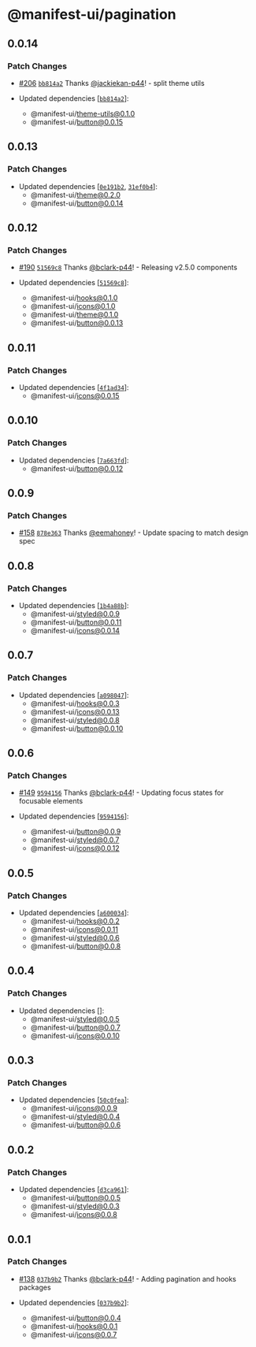 # @manifest-ui/pagination

## 0.0.14

### Patch Changes

- [#206](https://github.com/project44/manifest-ui/pull/206)
  [`bb814a2`](https://github.com/project44/manifest-ui/commit/bb814a2081e80f283074cc6b7103f24f377caf34)
  Thanks [@jackiekan-p44](https://github.com/jackiekan-p44)! - split theme utils

- Updated dependencies
  [[`bb814a2`](https://github.com/project44/manifest-ui/commit/bb814a2081e80f283074cc6b7103f24f377caf34)]:
  - @manifest-ui/theme-utils@0.1.0
  - @manifest-ui/button@0.0.15

## 0.0.13

### Patch Changes

- Updated dependencies
  [[`0e191b2`](https://github.com/project44/manifest-ui/commit/0e191b2e173c1653ac0b5a70b18b6ecf99ded59d),
  [`31ef0b4`](https://github.com/project44/manifest-ui/commit/31ef0b4eb5f0119e6425c66bdf295d40b4463caa)]:
  - @manifest-ui/theme@0.2.0
  - @manifest-ui/button@0.0.14

## 0.0.12

### Patch Changes

- [#190](https://github.com/project44/manifest-ui/pull/190)
  [`51569c8`](https://github.com/project44/manifest-ui/commit/51569c80ae817503a1b16aec80b917f65fbd84fe)
  Thanks [@bclark-p44](https://github.com/bclark-p44)! - Releasing v2.5.0 components

- Updated dependencies
  [[`51569c8`](https://github.com/project44/manifest-ui/commit/51569c80ae817503a1b16aec80b917f65fbd84fe)]:
  - @manifest-ui/hooks@0.1.0
  - @manifest-ui/icons@0.1.0
  - @manifest-ui/theme@0.1.0
  - @manifest-ui/button@0.0.13

## 0.0.11

### Patch Changes

- Updated dependencies
  [[`4f1ad34`](https://github.com/project44/manifest-ui/commit/4f1ad34139a0a0bb4839d5aa3a2f499967da5949)]:
  - @manifest-ui/icons@0.0.15

## 0.0.10

### Patch Changes

- Updated dependencies
  [[`7a663fd`](https://github.com/project44/manifest-ui/commit/7a663fd052ea9a003caa8752a062903d37f268c2)]:
  - @manifest-ui/button@0.0.12

## 0.0.9

### Patch Changes

- [#158](https://github.com/project44/manifest-ui/pull/158)
  [`878e363`](https://github.com/project44/manifest-ui/commit/878e363663ecc443ae480e61de987f5ec9bb4f35)
  Thanks [@eemahoney](https://github.com/eemahoney)! - Update spacing to match design spec

## 0.0.8

### Patch Changes

- Updated dependencies
  [[`1b4a88b`](https://github.com/project44/manifest-ui/commit/1b4a88b5cb40b4694feec637ff492a0d0a611c30)]:
  - @manifest-ui/styled@0.0.9
  - @manifest-ui/button@0.0.11
  - @manifest-ui/icons@0.0.14

## 0.0.7

### Patch Changes

- Updated dependencies
  [[`a098047`](https://github.com/project44/manifest-ui/commit/a098047c9eb021b31e2794b19ce86d5eee1f93d0)]:
  - @manifest-ui/hooks@0.0.3
  - @manifest-ui/icons@0.0.13
  - @manifest-ui/styled@0.0.8
  - @manifest-ui/button@0.0.10

## 0.0.6

### Patch Changes

- [#149](https://github.com/project44/manifest-ui/pull/149)
  [`9594156`](https://github.com/project44/manifest-ui/commit/9594156cdbade533187258f63461a7d2cea198e1)
  Thanks [@bclark-p44](https://github.com/bclark-p44)! - Updating focus states for focusable
  elements

- Updated dependencies
  [[`9594156`](https://github.com/project44/manifest-ui/commit/9594156cdbade533187258f63461a7d2cea198e1)]:
  - @manifest-ui/button@0.0.9
  - @manifest-ui/styled@0.0.7
  - @manifest-ui/icons@0.0.12

## 0.0.5

### Patch Changes

- Updated dependencies
  [[`a600034`](https://github.com/project44/manifest-ui/commit/a600034fc95cf1ab7c9c897077eefe0b3c6fff8c)]:
  - @manifest-ui/hooks@0.0.2
  - @manifest-ui/icons@0.0.11
  - @manifest-ui/styled@0.0.6
  - @manifest-ui/button@0.0.8

## 0.0.4

### Patch Changes

- Updated dependencies []:
  - @manifest-ui/styled@0.0.5
  - @manifest-ui/button@0.0.7
  - @manifest-ui/icons@0.0.10

## 0.0.3

### Patch Changes

- Updated dependencies
  [[`50c0fea`](https://github.com/project44/manifest-ui/commit/50c0feae2c35746a8c95ad3ef6f9b319884d4e2f)]:
  - @manifest-ui/icons@0.0.9
  - @manifest-ui/styled@0.0.4
  - @manifest-ui/button@0.0.6

## 0.0.2

### Patch Changes

- Updated dependencies
  [[`d3ca961`](https://github.com/project44/manifest-ui/commit/d3ca961f66d0d696b332ea688d98fac2fdf025e5)]:
  - @manifest-ui/button@0.0.5
  - @manifest-ui/styled@0.0.3
  - @manifest-ui/icons@0.0.8

## 0.0.1

### Patch Changes

- [#138](https://github.com/project44/manifest-ui/pull/138)
  [`037b9b2`](https://github.com/project44/manifest-ui/commit/037b9b20937808e025b02658ab19267bdca7f8c1)
  Thanks [@bclark-p44](https://github.com/bclark-p44)! - Adding pagination and hooks packages

- Updated dependencies
  [[`037b9b2`](https://github.com/project44/manifest-ui/commit/037b9b20937808e025b02658ab19267bdca7f8c1)]:
  - @manifest-ui/button@0.0.4
  - @manifest-ui/hooks@0.0.1
  - @manifest-ui/icons@0.0.7
